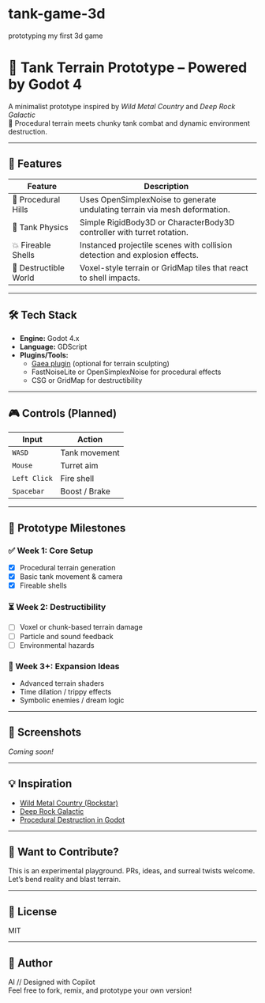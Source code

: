 # tank-game-3d
prototyping my first 3d game

# 🔧 Tank Terrain Prototype – Powered by Godot 4

A minimalist prototype inspired by *Wild Metal Country* and *Deep Rock Galactic*  
🧠 Procedural terrain meets chunky tank combat and dynamic environment destruction.

---

## 🚀 Features

| Feature              | Description                                                                 |
|----------------------|-----------------------------------------------------------------------------|
| 🌄 Procedural Hills  | Uses OpenSimplexNoise to generate undulating terrain via mesh deformation. |
| 🛞 Tank Physics      | Simple RigidBody3D or CharacterBody3D controller with turret rotation.     |
| 💥 Fireable Shells   | Instanced projectile scenes with collision detection and explosion effects.|
| 🧨 Destructible World| Voxel-style terrain or GridMap tiles that react to shell impacts.          |

---

## 🛠 Tech Stack

- **Engine:** Godot 4.x
- **Language:** GDScript
- **Plugins/Tools:**
  - [Gaea plugin](https://github.com/Zylann/godot-gaea) (optional for terrain sculpting)
  - FastNoiseLite or OpenSimplexNoise for procedural effects
  - CSG or GridMap for destructibility

---

## 🎮 Controls (Planned)

| Input         | Action             |
|---------------|--------------------|
| `WASD`        | Tank movement      |
| `Mouse`       | Turret aim         |
| `Left Click`  | Fire shell         |
| `Spacebar`    | Boost / Brake      |

---

## 🧪 Prototype Milestones

### ✅ Week 1: Core Setup
- [x] Procedural terrain generation
- [x] Basic tank movement & camera
- [x] Fireable shells

### ⏳ Week 2: Destructibility
- [ ] Voxel or chunk-based terrain damage
- [ ] Particle and sound feedback
- [ ] Environmental hazards

### 🚧 Week 3+: Expansion Ideas
- Advanced terrain shaders  
- Time dilation / trippy effects  
- Symbolic enemies / dream logic  

---

## 📸 Screenshots

*Coming soon!*

---

## 💡 Inspiration

- [Wild Metal Country (Rockstar)](https://www.youtube.com/watch?v=XEwILwkeQqE)
- [Deep Rock Galactic](https://www.deeprockgalactic.com/)
- [Procedural Destruction in Godot](https://www.youtube.com/watch?v=FgF3oFrAwUY)

---

## 🧠 Want to Contribute?

This is an experimental playground. PRs, ideas, and surreal twists welcome.  
Let’s bend reality and blast terrain.

---

## 📄 License

MIT

---

## 🌌 Author

Al // Designed with Copilot  
Feel free to fork, remix, and prototype your own version!

